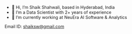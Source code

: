 - 👋 Hi, I’m Shaik Shahwali, based in Hyderabad, India
- 👀 I’m a Data Scientist with 2+ years of experience
- 🌱 I’m currently working at NeuEra AI Software & Analytics

Email ID: shaiksw@gmail.com
<!---
Shaik-Shahwali/Shaik-Shahwali is a ✨ special ✨ repository because its `README.md` (this file) appears on your GitHub profile.
You can click the Preview link to take a look at your changes.
--->
